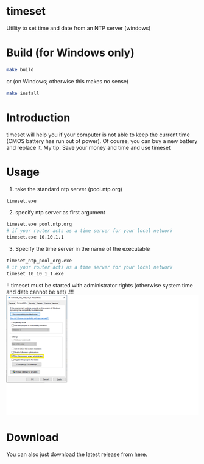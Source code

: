 # timeset
Utility to set time and date from an NTP server (windows)

# Build (for Windows only)
```bash
make build
```
or (on Windows; otherwise this makes no sense)

```bash
make install
```

# Introduction
timeset will help you if your computer is not able to keep the current time (CMOS battery has run out of power).
Of course, you can buy a new battery and replace it. My tip: Save your money and time and use timeset

# Usage
1. take the standard ntp server (pool.ntp.org)
```bash
timeset.exe 
```
2. specify ntp server as first argument
```bash
timeset.exe pool.ntp.org
# if your router acts as a time server for your local network
timeset.exe 10.10.1.1
```

3. Specify the time server in the name of the executable
```bash
timeset_ntp_pool_org.exe
# if your router acts as a time server for your local network
timeset_10_10_1_1.exe
```

!! timeset must be started with administrator rights (otherwise system time and date cannot be set) .!!!
![set admin rights](https://github.com/1thorsten/timeset/blob/master/run_as_admin.png)

# Download
You can also just download the latest release from [here](https://github.com/1thorsten/timeset/releases).

